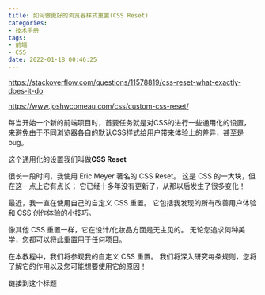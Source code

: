```yaml
---
title: 如何做更好的浏览器样式重置(CSS Reset)
categories:
- 技术手册
tags:
- 前端
- CSS
date: 2022-01-18 00:46:25
---
```


https://stackoverflow.com/questions/11578819/css-reset-what-exactly-does-it-do

https://www.joshwcomeau.com/css/custom-css-reset/

每当开始一个新的前端项目时，首要任务就是对CSS的进行一些通用化的设置，来避免由于不同浏览器各自的默认CSS样式给用户带来体验上的差异，甚至是bug。 

这个通用化的设置我们叫做**CSS Reset**


很长一段时间，我使用 Eric Meyer 著名的 CSS Reset。 这是 CSS 的一大块，但在这一点上它有点长； 它已经十多年没有更新了，从那以后发生了很多变化！

最近，我一直在使用自己的自定义 CSS 重置。 它包括我发现的所有改善用户体验和 CSS 创作体验的小技巧。

像其他 CSS 重置一样，它在设计/化妆品方面是无主见的。 无论您追求何种美学，您都可以将此重置用于任何项目。

在本教程中，我们将参观我的自定义 CSS 重置。 我们将深入研究每条规则，您将了解它的作用以及您可能想要使用它的原因！

链接到这个标题